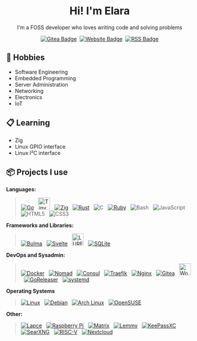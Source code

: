 <h1 align="center">Hi! I'm Elara</h3>
<p align="center">I'm a FOSS developer who loves writing code and solving problems</p>

<p align="center">
  <a href="https://gitea.elara.ws/Elara6331"><img alt="Gitea Badge" src="https://img.shields.io/badge/gitea-609926?logo=gitea&logoColor=white&style=for-the-badge"></a>&nbsp;
  <a href="https://www.elara.ws"><img alt="Website Badge" src="https://img.shields.io/badge/Website-blue?style=for-the-badge"></a>&nbsp;
  <a href="https://www.elara.ws/articles/index.xml"><img alt="RSS Badge" src="https://img.shields.io/badge/RSS-orange?style=for-the-badge&logo=rss&logoColor=white"></a>
</p>


## 📆 Hobbies

- Software Engineering
- Embedded Programming
- Server Administration
- Networking
- Electronics
- IoT

## 📋 Learning

- Zig
- Linux GPIO interface
- Linux I²C interface

## 📦 Projects I use

**Languages:**

> [![Go](https://api.iconify.design/devicon/go.svg?height=32 "Go")](https://go.dev/) &nbsp;
[<img src="https://tinygo.org/images/tinygo-logo.png" alt="TinyGo" title="TinyGo" height=32>](https://tinygo.org/) &nbsp;
[![Zig](https://api.iconify.design/devicon/zig.svg?color=white&height=32 "Zig")](https://ziglang.org) &nbsp;
[![Rust](https://api.iconify.design/skill-icons/rust.svg?color=white&height=32 "Rust")](https://www.rust-lang.org/) &nbsp;
![C](https://api.iconify.design/devicon/c.svg?color=white&height=32 "C") &nbsp;
[![Ruby](https://api.iconify.design/logos/ruby.svg?height=32 "Ruby")](https://www.ruby-lang.org/en/) &nbsp;
![Bash](https://api.iconify.design/skill-icons/bash-dark.svg?color=white&height=32 "Bash") &nbsp;
![JavaScript](https://api.iconify.design/logos/javascript.svg?height=32 "JavaScript") &nbsp;
![HTML5](https://api.iconify.design/skill-icons/html.svg?height=32 "HTML") &nbsp;
![CSS3](https://api.iconify.design/skill-icons/css.svg?height=32 "CSS") &nbsp;

**Frameworks and Libraries:**


> [![Bulma](https://api.iconify.design/logos/bulma.svg?height=32 "Bulma")](https://bulma.io/) &nbsp;
[![Svelte](https://api.iconify.design/devicon/svelte.svg?height=32 "Svelte")](https://svelte.dev/) &nbsp;
[<img src="https://lure.sh/lure-no-text.svg" alt="LURE" title="LURE" height=32>](https://lure.sh) &nbsp;
[![SQLite](https://api.iconify.design/devicon/sqlite.svg?height=32 "SQLite")](https://www.sqlite.org/) &nbsp;

**DevOps and Sysadmin:**

> [![Docker](https://api.iconify.design/logos/docker-icon.svg?height=32 "Docker")](https://www.docker.com/) &nbsp;
[![Nomad](https://api.iconify.design/devicon/nomad.svg?height=32 "Nomad")](https://nomadproject.io/) &nbsp;
[![Consul](https://api.iconify.design/devicon/consul.svg?height=32 "Consul")](https://consul.io) &nbsp;
[![Traefik](https://api.iconify.design/devicon/traefikproxy.svg?height=32 "Traefik Proxy")](https://traefik.io/traefik) &nbsp;
[![Nginx](https://api.iconify.design/logos/nginx.svg?height=32 "Nginx")](https://nginx.org/) &nbsp;
[![Gitea](https://api.iconify.design/simple-icons/gitea.svg?color=%23609926&height=32 "Gitea")](https://gitea.elara.ws/) &nbsp;
[<img src="https://api.minio.elara.ws/adl/woodpecker-ci.png" alt="Woodpecker CI" title="Woodpecker CI" height=32>](https://woodpecker-ci.org/) &nbsp;
[![GoReleaser](https://api.iconify.design/file-icons/goreleaser.svg?color=%233B5672&height=32 "GoReleaser")](https://goreleaser.com/) &nbsp;
[![systemd](https://api.iconify.design/vscode-icons/file-type-systemd.svg?color=%23AAAAAA&height=32 "systemd")](https://systemd.io/) &nbsp;


**Operating Systems**

> [![Linux](https://api.iconify.design/flat-color-icons/linux.svg?height=32 "Linux")](https://www.kernel.org/) &nbsp;
[![Debian](https://api.iconify.design/logos/debian.svg?height=32 "Debian")](https://www.debian.org/) &nbsp;
[![Arch Linux](https://api.iconify.design/logos/archlinux.svg?height=32 "Debian")](https://www.archlinux.org/) &nbsp;
[![OpenSUSE](https://api.iconify.design/devicon/opensuse.svg?height=32 "OpenSUSE")](https://www.opensuse.org/) &nbsp;

**Other:**

> [![Lapce](https://api.iconify.design/simple-icons/lapce.svg?height=32&color=%233192d6 "Lapce")](https://lapce.dev/) &nbsp;
[![Raspberry Pi](https://api.iconify.design/logos/raspberry-pi.svg?height=32 "Raspberry Pi")](https://www.raspberrypi.com/) &nbsp;
[![Matrix](https://api.iconify.design/tabler/brand-matrix.svg?height=32&color=%23AAAAAA "Matrix")](https://matrix.org/) &nbsp;
[![Lemmy](https://api.iconify.design/simple-icons/lemmy.svg?height=32&color=%23AAAAAA "Lemmy")](https://join-lemmy.org/) &nbsp;
[![KeePassXC](https://api.iconify.design/simple-icons/keepassxc.svg?height=32&color=%23559B30 "KeePassXC")](https://keepassxc.org/) &nbsp;
[![SearXNG](https://api.iconify.design/simple-icons/searxng.svg?height=32&color=%233050FF "SearXNG")](https://docs.searxng.org/) &nbsp;
[![RISC-V](https://api.iconify.design/simple-icons/riscv.svg?height=32&color=%23E09A19 "RISC-V")](https://riscv.org/) &nbsp;
[![Nextcloud](https://api.iconify.design/simple-icons/nextcloud.svg?height=32&color=%230068A1 "Nextcloud")](https://nextcloud.com/athome/) &nbsp;
